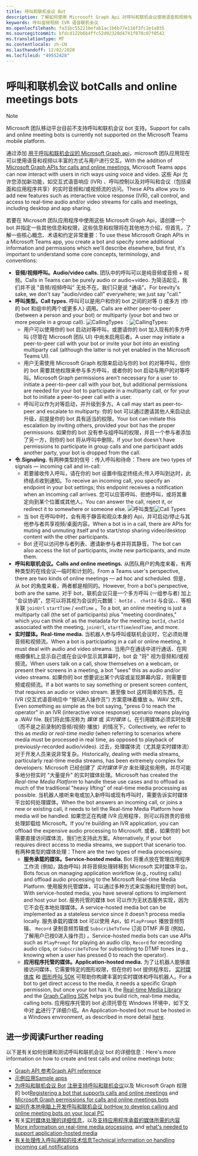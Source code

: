 ```yaml
---
title: 呼叫和联机会议 Bot
description: 了解如何使用 Microsoft Graph Api 对呼叫和联机会议使用语音和视频与用户进行交互。
keywords: 呼叫音频视频 IVR 语音联机会议
ms.openlocfilehash: fa31bc55221befab1ac1b6b77e116f3fc2e1a935
ms.sourcegitcommit: bfdcd122b6b4ffc52d92320d4741f870c07f0542
ms.translationtype: MT
ms.contentlocale: zh-CN
ms.lasthandoff: 12/02/2020
ms.locfileid: "49552428"
---
```

# <a name="calls-and-online-meetings-bots"></a><span data-ttu-id="ad98b-104">呼叫和联机会议 bot</span><span class="sxs-lookup"><span data-stu-id="ad98b-104">Calls and online meetings bots</span></span>

> [!NOTE]
> <span data-ttu-id="ad98b-105">Microsoft 团队移动平台目前不支持呼叫和联机会议 bot 支持。</span><span class="sxs-lookup"><span data-stu-id="ad98b-105">Support for calls and online meeting bots is currently not supported on the Microsoft Teams mobile platform.</span></span> 

<span data-ttu-id="ad98b-106">通过添加 [用于呼叫和联机会议的 Microsoft Graph api](/graph/api/resources/communications-api-overview?view=graph-rest-beta&preserve-view=true)，microsoft 团队应用现在可以使用语音和视频以丰富的方式与用户进行交互。</span><span class="sxs-lookup"><span data-stu-id="ad98b-106">With the addition of [Microsoft Graph APIs for calls and online meetings](/graph/api/resources/communications-api-overview?view=graph-rest-beta&preserve-view=true), Microsoft Teams apps can now interact with users in rich ways using voice and video.</span></span> <span data-ttu-id="ad98b-107">这些 Api 允许您添加新功能，如交互式语音响应 (IVR) 、呼叫控制以及对呼叫和会议（包括桌面和应用程序共享）的实时音频和/或视频流的访问。</span><span class="sxs-lookup"><span data-stu-id="ad98b-107">These APIs allow you to add new features such as interactive voice response (IVR), call control, and access to real-time audio and/or video streams for calls and meetings, including desktop and app sharing.</span></span>

<span data-ttu-id="ad98b-108">若要在 Microsoft 团队应用程序中使用这些 Microsoft Graph Api，请创建一个 bot 并指定一些其他信息和权限，这些信息和权限将在其他地方介绍，但首先，了解一些核心概念、术语和约定非常重要：</span><span class="sxs-lookup"><span data-stu-id="ad98b-108">To use these Microsoft Graph APIs in a Microsoft Teams app, you create a bot and specify some additional information and permissions which we'll describe elsewhere, but first, it's important to understand some core concepts, terminology, and conventions:</span></span>

* <span data-ttu-id="ad98b-109">**音频/视频呼叫。**</span><span class="sxs-lookup"><span data-stu-id="ad98b-109">**Audio/video calls.**</span></span> <span data-ttu-id="ad98b-110">团队中的呼叫可以是纯音频或音频 + 视频。</span><span class="sxs-lookup"><span data-stu-id="ad98b-110">Calls in Teams can be purely audio or audio+video.</span></span> <span data-ttu-id="ad98b-111">为简洁起见，我们并不说 "音频/视频呼叫" 无处不在。我们只是说 "通话"。</span><span class="sxs-lookup"><span data-stu-id="ad98b-111">For brevity's sake, we don't say "audio/video call" everywhere; we just say "call."</span></span>
* <span data-ttu-id="ad98b-112">**呼叫类型。**</span><span class="sxs-lookup"><span data-stu-id="ad98b-112">**Call types.**</span></span> <span data-ttu-id="ad98b-113">呼叫可以是用户和你的 bot 之间的对等 () 或多方 (你的 bot 和组中的两个或更多人) 调用。</span><span class="sxs-lookup"><span data-stu-id="ad98b-113">Calls are either peer-to-peer (between a person and your bot) or multiparty (your bot and two or more people in a group call).</span></span>
  <span data-ttu-id="ad98b-114">![CallingTypes ](~/assets/images/calls-and-meetings/call-types.png) ：</span><span class="sxs-lookup"><span data-stu-id="ad98b-114">![CallingTypes](~/assets/images/calls-and-meetings/call-types.png):</span></span>
  * <span data-ttu-id="ad98b-115">用户可以使用你的 bot 启动对等呼叫，或邀请你的 bot 加入现有的多方呼叫 (尽管在 Microsoft 团队 UI) 中尚未启用后者。</span><span class="sxs-lookup"><span data-stu-id="ad98b-115">A user may initiate a peer-to-peer call with your bot or invite your bot into an existing multiparty call (although the latter is not yet enabled in the Microsoft Teams UI).</span></span>
  * <span data-ttu-id="ad98b-116">用户无需使用 Microsoft Graph 权限来启动与你的 bot 的对等呼叫，但你的 bot 需要其他权限来参与多方呼叫，或者你的 bot 启动与用户的对等呼叫。</span><span class="sxs-lookup"><span data-stu-id="ad98b-116">Microsoft Graph permissions aren't necessary for a user to initiate a peer-to-peer call with your bot, but additional permissions are needed for your bot to participate in a multiparty call, or for your bot to initiate a peer-to-peer call with a user.</span></span>
  * <span data-ttu-id="ad98b-117">呼叫可以作为对等启动，并升级到多方。</span><span class="sxs-lookup"><span data-stu-id="ad98b-117">A call may start as peer-to-peer and escalate to multiparty.</span></span> <span data-ttu-id="ad98b-118">你的 bot 可以通过邀请其他人来启动此升级，前提是你的 bot 具有适当的权限。</span><span class="sxs-lookup"><span data-stu-id="ad98b-118">Your bot can initiate this escalation by inviting others, provided your bot has the proper permissions.</span></span> <span data-ttu-id="ad98b-119">如果你的 bot 没有参与组呼叫的权限，并且一个参与者添加了另一方，则你的 bot 将从呼叫中删除。</span><span class="sxs-lookup"><span data-stu-id="ad98b-119">If your bot doesn't have permissions to participate in group calls and one participant adds another party, your bot is dropped from the call.</span></span>
* <span data-ttu-id="ad98b-120">**令.**</span><span class="sxs-lookup"><span data-stu-id="ad98b-120">**Signaling.**</span></span> <span data-ttu-id="ad98b-121">有两种类型的信号：传入呼叫和待命：</span><span class="sxs-lookup"><span data-stu-id="ad98b-121">There are two types of signals — incoming call and in-call:</span></span>
  * <span data-ttu-id="ad98b-122">若要接收传入呼叫，请在你的 bot 设置中指定终结点;传入呼叫到达时，此终结点收到通知。</span><span class="sxs-lookup"><span data-stu-id="ad98b-122">To receive an incoming call, you specify an endpoint in your bot settings; this endpoint receives a notification when an incoming call arrives.</span></span> <span data-ttu-id="ad98b-123">您可以应答呼叫、拒绝呼叫，或将其重定向到某个位置或其他人。</span><span class="sxs-lookup"><span data-stu-id="ad98b-123">You can answer the call, reject it, or redirect it to somewhere or someone else.</span></span>
  <span data-ttu-id="ad98b-124">![呼叫类型](~/assets/images/calls-and-meetings/call-handling.png)</span><span class="sxs-lookup"><span data-stu-id="ad98b-124">![Call Types](~/assets/images/calls-and-meetings/call-handling.png)</span></span>
  * <span data-ttu-id="ad98b-125">当 bot 在呼叫中时，会有用于静音和观众本身的 Api，并可启动/停止与其他参与者共享视频/桌面内容。</span><span class="sxs-lookup"><span data-stu-id="ad98b-125">When a bot is in a call, there are APIs for muting and unmuting itself and to start/stop sharing video/desktop content with the other participants.</span></span>
  * <span data-ttu-id="ad98b-126">Bot 还可以访问参与者列表、邀请新参与者并将其静音。</span><span class="sxs-lookup"><span data-stu-id="ad98b-126">The bot can also access the list of participants, invite new participants, and mute them.</span></span>
* <span data-ttu-id="ad98b-127">**呼叫和联机会议。**</span><span class="sxs-lookup"><span data-stu-id="ad98b-127">**Calls and online meetings.**</span></span> <span data-ttu-id="ad98b-128">从团队用户的角度来看，有两种类型的在线会议—临时和计划的。</span><span class="sxs-lookup"><span data-stu-id="ad98b-128">From a Teams user's perspective, there are two kinds of online meetings — ad hoc and scheduled.</span></span> <span data-ttu-id="ad98b-129">但是，从 bot 的角度来看，两者都是相同的。</span><span class="sxs-lookup"><span data-stu-id="ad98b-129">However, from a bot's perspective, both are the same.</span></span> <span data-ttu-id="ad98b-130">对于 bot，联机会议只是一个多方呼叫 (一组参与者) 加上 "会议协调"，您可以将其视为会议的元数据： `botId` 、 `chatId` 与会议、、等相关联 `joinUrl` `startTime` / `endTime` 。</span><span class="sxs-lookup"><span data-stu-id="ad98b-130">To a bot, an online meeting is just a multiparty call (the set of participants) plus "meeting coordinates," which you can think of as the metadata for the meeting: `botId`, `chatId` associated with the meeting, `joinUrl`, `startTime`/`endTime`, and more.</span></span>
* <span data-ttu-id="ad98b-131">**实时媒体。**</span><span class="sxs-lookup"><span data-stu-id="ad98b-131">**Real-time media.**</span></span> <span data-ttu-id="ad98b-132">当机器人参与呼叫或联机会议时，它必须处理音频和视频流。</span><span class="sxs-lookup"><span data-stu-id="ad98b-132">When a bot is participating in a call or online meeting, it must deal with audio and video streams.</span></span> <span data-ttu-id="ad98b-133">当用户在通话中进行通话、在网络摄像机上显示自己或在会议中显示其屏幕时，bot 会 "将" 视为音频和/或视频流。</span><span class="sxs-lookup"><span data-stu-id="ad98b-133">When users talk on a call, show themselves on a webcam, or present their screens in a meeting, a bot "sees" this as audio and/or video streams.</span></span> <span data-ttu-id="ad98b-134">如果你的 bot 想要说出某个内容或呈现屏幕内容，则需要音频或视频流。</span><span class="sxs-lookup"><span data-stu-id="ad98b-134">If a bot wants to say something or present screen content, that requires an audio or video stream.</span></span> <span data-ttu-id="ad98b-135">甚至像 bot 这样简单的东西，在 IVR (交互式语音响应中 "按0进入操作员") 方案意味着播放 a。WAV 文件。</span><span class="sxs-lookup"><span data-stu-id="ad98b-135">Even something as simple as the bot saying, "press 0 to reach the operator" in an IVR (interactive voice response) scenario means playing a .WAV file.</span></span> <span data-ttu-id="ad98b-136">我们将此情况称为 _媒体_ 或 _实时媒体_ (。在引用媒体必须实时处理（而不是之前录制的音频/视频) 播放）的情况下。</span><span class="sxs-lookup"><span data-stu-id="ad98b-136">Collectively, we refer to this as _media_ or _real-time media_ (when referring to scenarios where media must be processed in real time, as opposed to playback of previously-recorded audio/video).</span></span> <span data-ttu-id="ad98b-137">过去，处理媒体流（尤其是实时媒体流）对于开发人员来说非常复杂。</span><span class="sxs-lookup"><span data-stu-id="ad98b-137">Historically, dealing with media streams, particularly real-time media streams, has been extremely complex for developers.</span></span> <span data-ttu-id="ad98b-138">Microsoft 已经创建了 _实时媒体平台_ 来处理这些用例，并尽可能多地分担实时 "大量提升" 的实时媒体处理。</span><span class="sxs-lookup"><span data-stu-id="ad98b-138">Microsoft has created the _Real-time Media Platform_ to handle these use cases and to offload as much of the traditional "heavy lifting" of real-time media processing as possible.</span></span>  <span data-ttu-id="ad98b-139">当机器人接听来电或加入新呼叫或现有呼叫时，需要告诉实时媒体平台如何处理媒体。</span><span class="sxs-lookup"><span data-stu-id="ad98b-139">When the bot answers an incoming call, or joins a new or existing call, it needs to tell the Real-time Media Platform how media will be handled.</span></span> <span data-ttu-id="ad98b-140">如果您正在构建 IVR 应用程序，则可以将昂贵的音频处理卸载给 Microsoft。</span><span class="sxs-lookup"><span data-stu-id="ad98b-140">If you're building an IVR application, you can offload the expensive audio processing to Microsoft.</span></span> <span data-ttu-id="ad98b-141">或者，如果你的 bot 需要直接访问媒体流，我们也支持此方案。</span><span class="sxs-lookup"><span data-stu-id="ad98b-141">Alternatively, if your bot requires direct access to media streams, we support that scenario too.</span></span> <span data-ttu-id="ad98b-142">有两种类型的媒体处理：</span><span class="sxs-lookup"><span data-stu-id="ad98b-142">There are the two types of media processing:</span></span>
  * <span data-ttu-id="ad98b-143">**服务承载的媒体。**</span><span class="sxs-lookup"><span data-stu-id="ad98b-143">**Service-hosted media.**</span></span> <span data-ttu-id="ad98b-144">Bot 将重点放在管理应用程序工作流 (例如，路由呼叫) 并将音频处理转移到 Microsoft 实时媒体平台。</span><span class="sxs-lookup"><span data-stu-id="ad98b-144">Bots focus on managing application workflow (e.g., routing calls) and offload audio processing to the Microsoft Real-time Media Platform.</span></span> <span data-ttu-id="ad98b-145">使用服务托管媒体，可以通过多种方式来实施和托管你的 bot。</span><span class="sxs-lookup"><span data-stu-id="ad98b-145">With service-hosted media, you have several options to implement and host your bot.</span></span> <span data-ttu-id="ad98b-146">服务托管的媒体 bot 可以作为无状态服务实现，因为它不会在本地处理媒体。</span><span class="sxs-lookup"><span data-stu-id="ad98b-146">A service-hosted media bot can be implemented as a stateless service since it doesn't process media locally.</span></span> <span data-ttu-id="ad98b-147">服务承载的媒体 bot 可以使用 Api，如 `PlayPrompt` 播放音频剪辑、 `Record` 录制音频剪辑或 `SubscribeToTone` 订阅 DTMF 声音 (例如，了解用户已按0进入操作员) 。</span><span class="sxs-lookup"><span data-stu-id="ad98b-147">Service-hosted media bots can use APIs such as `PlayPrompt` for playing an audio clip, `Record` for recording audio clips, or `SubscribeToTone` for subscribing to DTMF tones (e.g., knowing when a user has pressed 0 to reach the operator).</span></span>
  * <span data-ttu-id="ad98b-148">**应用程序托管的媒体。**</span><span class="sxs-lookup"><span data-stu-id="ad98b-148">**Application-hosted media.**</span></span> <span data-ttu-id="ad98b-149">为了让机器人能够直接访问媒体，它需要特定的图形权限，但在你的 bot 提供程序后， [实时媒体库](https://www.nuget.org/packages/Microsoft.Graph.Communications.Calls.Media/) 和 [图形呼叫 SDK](https://microsoftgraph.github.io/microsoft-graph-comms-samples/docs/articles/index.html#graph-calling-sdk-and-stateful-client-builder) 可帮助你构建丰富的实时媒体和呼叫机器人。</span><span class="sxs-lookup"><span data-stu-id="ad98b-149">For a bot to get direct access to the media, it needs a specific Graph permission, but once your bot has it, the [Real-time Media Library](https://www.nuget.org/packages/Microsoft.Graph.Communications.Calls.Media/) and the [Graph Calling SDK](https://microsoftgraph.github.io/microsoft-graph-comms-samples/docs/articles/index.html#graph-calling-sdk-and-stateful-client-builder) helps you build rich, real-time media, calling bots.</span></span> <span data-ttu-id="ad98b-150">应用程序托管的 bot 必须托管在 Windows 环境中，如下文中对 [此](./requirements-considerations-application-hosted-media-bots.md)进行了详细介绍。</span><span class="sxs-lookup"><span data-stu-id="ad98b-150">An Application-hosted bot must be hosted in a Windows environment, as described in more detail [here](./requirements-considerations-application-hosted-media-bots.md).</span></span>

## <a name="further-reading"></a><span data-ttu-id="ad98b-151">进一步阅读</span><span class="sxs-lookup"><span data-stu-id="ad98b-151">Further reading</span></span>

<span data-ttu-id="ad98b-152">以下是有关如何创建和测试呼叫和联机会议 bot 的详细信息：</span><span class="sxs-lookup"><span data-stu-id="ad98b-152">Here's more information on how to create and test calls and online meetings bots:</span></span>

* [<span data-ttu-id="ad98b-153">Graph API 参考</span><span class="sxs-lookup"><span data-stu-id="ad98b-153">Graph API reference</span></span>](/graph/api/resources/communications-api-overview?view=graph-rest-beta&preserve-view=true)
* [<span data-ttu-id="ad98b-154">示例应用</span><span class="sxs-lookup"><span data-stu-id="ad98b-154">Sample apps</span></span>](https://github.com/microsoftgraph/microsoft-graph-comms-samples)
* <span data-ttu-id="ad98b-155">[为呼叫和联机会议 Bot](./registering-calling-bot.md#add-microsoft-graph-permissions) [注册支持呼叫和联机会议](./registering-calling-bot.md)以及 Microsoft Graph 权限的 bot</span><span class="sxs-lookup"><span data-stu-id="ad98b-155">[Registering a bot that supports calls and online meetings](./registering-calling-bot.md) and [Microsoft Graph permissions for calls and online meetings bots](./registering-calling-bot.md#add-microsoft-graph-permissions)</span></span>
* [<span data-ttu-id="ad98b-156">如何在本地电脑上开发呼叫和联机会议 bot</span><span class="sxs-lookup"><span data-stu-id="ad98b-156">How to develop calling and online meeting bots on your local PC</span></span>](./debugging-local-testing-calling-meeting-bots.md)
* <span data-ttu-id="ad98b-157">有关[实时媒体处理的详细信息](./real-time-media-concepts.md)，以及[支持应用程序承载的媒体所需的内容](./requirements-considerations-application-hosted-media-bots.md)</span><span class="sxs-lookup"><span data-stu-id="ad98b-157">[More information on real-time media processing](./real-time-media-concepts.md), and [what's needed to support application-hosted media](./requirements-considerations-application-hosted-media-bots.md)</span></span>
* [<span data-ttu-id="ad98b-158">有关处理传入呼叫通知的技术信息</span><span class="sxs-lookup"><span data-stu-id="ad98b-158">Technical information on handling incoming call notifications</span></span>](./call-notifications.md)
